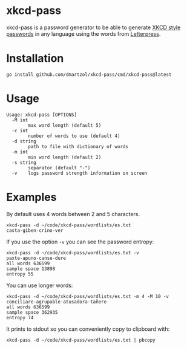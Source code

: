 # xkcd-pass

xkcd-pass is a password generator to be able to generate [XKCD style passwords](https://xkcd.com/936/) in any language using the words from [Letterpress](http://www.atebits.com/letterpress/).

# Installation

```
go install github.com/dmartzol/xkcd-pass/cmd/xkcd-pass@latest
```

# Usage

```
Usage: xkcd-pass [OPTIONS]
  -M int
    	max word length (default 5)
  -c int
    	number of words to use (default 4)
  -d string
    	path to file with dictionary of words
  -m int
    	min word length (default 2)
  -s string
    	separator (default "-")
  -v	logs password strength information on screen
```

# Examples

By default uses 4 words between 2 and 5 characters.
```
xkcd-pass -d ~/code/xkcd-pass/wordlists/es.txt 
casta-giben-crino-ver
```

If you use the option `-v` you can see the password entropy:
```
xkcd-pass -d ~/code/xkcd-pass/wordlists/es.txt -v
paxte-apuno-canse-dure
all words 636599
sample space 13898
entropy 55
```

You can use longer words:
```
xkcd-pass -d ~/code/xkcd-pass/wordlists/es.txt -m 4 -M 10 -v
conciliare-agrupable-atusadora-tañere
all words 636599
sample space 362935
entropy 74
```

It prints to stdout so you can conveniently copy to clipboard with:
```
xkcd-pass -d ~/code/xkcd-pass/wordlists/es.txt | pbcopy
```
